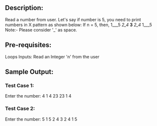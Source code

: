 ## Description:

Read a number from user. Let's say if number is 5, you need to print numbers in X pattern as shown below:
If n = 5, then,
1___5
_2_4_
__3__
_2_4_
1___5
Note:- Please consider '_' as space. 

## Pre-requisites:
Loops
Inputs:
Read an Integer 'n' from the user
## Sample Output:
### Test Case 1:
Enter the number: 4
1  4
 23
 23
1  4

### Test Case 2:
Enter the number: 5
1   5
 2 4
  3
 2 4
1   5
